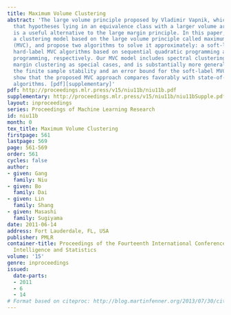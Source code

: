 ```yaml
---
title: Maximum Volume Clustering
abstract: 'The large volume principle proposed by Vladimir Vapnik, which advocates
  that hypotheses lying in an equivalence class with a larger volume are more preferable,
  is a useful alternative to the large margin principle. In this paper, we introduce
  a clustering model based on the large volume principle called maximum volume clustering
  (MVC), and propose two algorithms to solve it approximately: a soft-label and a
  hard-label MVC algorithms based on sequential quadratic programming and semi-definite
  programming, respectively. Our MVC model includes spectral clustering and maximum
  margin clustering as special cases, and is substantially more general. We also establish
  the finite sample stability and an error bound for the soft-label MVC method. Experiments
  show that the proposed MVC approach compares favorably with state-of-the-art clustering
  algorithms. [pdf][supplementary]'
pdf: http://proceedings.mlr.press/v15/niu11b/niu11b.pdf
supplementary: http://proceedings.mlr.press/v15/niu11b/niu11bSupple.pdf
layout: inproceedings
series: Proceedings of Machine Learning Research
id: niu11b
month: 0
tex_title: Maximum Volume Clustering
firstpage: 561
lastpage: 569
page: 561-569
order: 561
cycles: false
author:
- given: Gang
  family: Niu
- given: Bo
  family: Dai
- given: Lin
  family: Shang
- given: Masashi
  family: Sugiyama
date: 2011-06-14
address: Fort Lauderdale, FL, USA
publisher: PMLR
container-title: Proceedings of the Fourteenth International Conference on Artificial
  Intelligence and Statistics
volume: '15'
genre: inproceedings
issued:
  date-parts:
  - 2011
  - 6
  - 14
# Format based on citeproc: http://blog.martinfenner.org/2013/07/30/citeproc-yaml-for-bibliographies/
---
```


